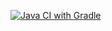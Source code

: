 [![Java CI with Gradle](https://github.com/Mark-Riazantsev/homeworkGradle3/actions/workflows/gradle.yml/badge.svg)](https://github.com/Mark-Riazantsev/homeworkGradle3/actions/workflows/gradle.yml)